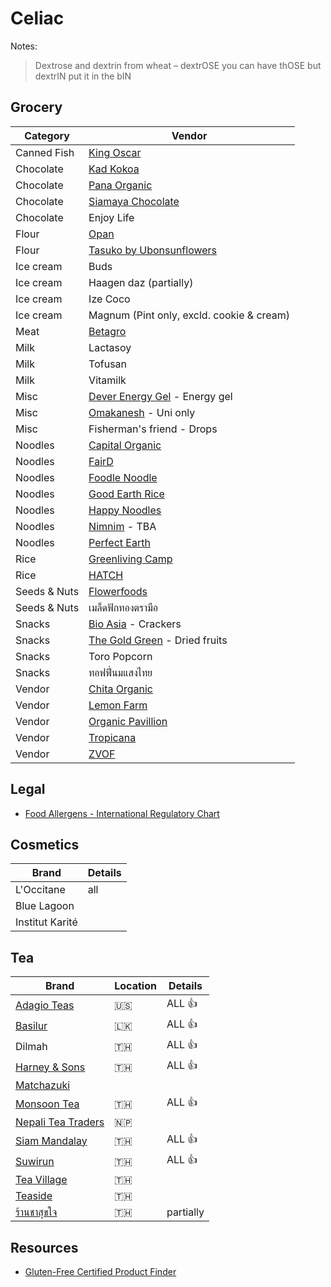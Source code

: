 # Celiac

Notes:

> Dextrose and dextrin from wheat – dextrOSE you can have thOSE but dextrIN put it in the bIN

## Grocery

| Category     | Vendor                                                                      |
| ------------ | --------------------------------------------------------------------------- |
| Canned Fish  | [King Oscar](https://www.kingoscar.com/faq/)                                |
| Chocolate    | [Kad Kokoa](https://kadkokoa.co/collections/all/inclusions-chocolate)       |
| Chocolate    | [Pana Organic](https://pana-organic.com)                                    |
| Chocolate    | [Siamaya Chocolate](https://siamayachocolate.com)                           |
| Chocolate    | Enjoy Life                                                                  |
| Flour        | [Opan](https://www.opanfood.com/product.html)                               |
| Flour        | [Tasuko by Ubonsunflowers](https://www.tasukobyubonsunflower.com/)          |
| Ice cream    | Buds                                                                        |
| Ice cream    | Haagen daz (partially)                                                      |
| Ice cream    | Ize Coco                                                                    |
| Ice cream    | Magnum (Pint only, excld. cookie & cream)                                   |
| Meat         | [Betagro](https://www.betagro-food.com/)                                    |
| Milk         | Lactasoy                                                                    |
| Milk         | Tofusan                                                                     |
| Milk         | Vitamilk                                                                    |
| Misc         | [Dever Energy Gel](https://deverenergygel.com/shop/) - Energy gel           |
| Misc         | [Omakanesh](https://www.facebook.com/omakanesh/) - Uni only                 |
| Misc         | Fisherman's friend - Drops                                                  |
| Noodles      | [Capital Organic](https://www.capital-organic.com/catalog.aspx)             |
| Noodles      | [FairD](https://www.facebook.com/FairD.OrganicFairtrade/)                   |
| Noodles      | [Foodle Noodle](https://www.foodle-noodle.com)                              |
| Noodles      | [Good Earth Rice](https://www.goodearthrice.com/)                           |
| Noodles      | [Happy Noodles](https://happynoodles.net/product-category/cup/)             |
| Noodles      | [Nimnim](https://www.nimnimnoodle.com) - TBA                                |
| Noodles      | [Perfect Earth](https://perfectearthfoods.in.th/)                           |
| Rice         | [Greenliving Camp](https://greenlivingcamp.com/shop/)                       |
| Rice         | [HATCH](https://www.facebook.com/hatchgoodies)                              |
| Seeds & Nuts | [Flowerfoods](https://www.flowerfoodth.com/category)                        |
| Seeds & Nuts | เมล็ดฟักทองตรามือ                                                           |
| Snacks       | [Bio Asia](https://www.bioasia.co.th/pdf) - Crackers                        |
| Snacks       | [The Gold Green](http://www.thegoldgreenthailand.com/#fruit) - Dried fruits |
| Snacks       | Toro Popcorn                                                                |
| Snacks       | ทอฟฟี่นมแสงไทย                                                              |
| Vendor       | [Chita Organic](https://www.chitaorganicfood.co.th/category)                |
| Vendor       | [Lemon Farm](https://www.lemonfarm.com/th/online-product.html)              |
| Vendor       | [Organic Pavillion](https://shopee.co.th/organicpavilion)                   |
| Vendor       | [Tropicana](https://tropicanaoil.com/en/product-category/grocery-product)   |
| Vendor       | [ZVOF](https://www.facebook.com/ZvofCereal/)                                |

## Legal

- [Food Allergens - International Regulatory Chart](https://farrp.unl.edu/IRChart)

## Cosmetics

| Brand           | Details |
| --------------- | ------- |
| L'Occitane      | all     |
| Blue Lagoon     |         |
| Institut Karité |         |

## Tea

| Brand                                                                        | Location | Details   |
| ---------------------------------------------------------------------------- | -------- | --------- |
| [Adagio Teas](https://www.adagio.com)                                        | 🇺🇸       | ALL 👍    |
| [Basilur](https://www.basilurtea.com/)                                       | 🇱🇰       | ALL 👍    |
| Dilmah                                                                       | 🇹🇭       | ALL 👍    |
| [Harney & Sons](https://harneyteasthailand.com)                              | 🇹🇭       | ALL 👍    |
| [Matchazuki](https://matchazuki.com)                                         |          |           |
| [Monsoon Tea](https://monsoontea.co.th)                                      | 🇹🇭       | ALL 👍    |
| [Nepali Tea Traders](https://www.nepaliteatraders.com/collections/black-tea) | 🇳🇵       |           |
| [Siam Mandalay](https://www.facebook.com/SiamMandalayHealthandWellness/)     | 🇹🇭       | ALL 👍    |
| [Suwirun](http://www.suwirunteashop.com/)                                    | 🇹🇭       | ALL 👍    |
| [Tea Village](https://tea-village.com)                                       | 🇹🇭       |           |
| [Teaside](https://tea-side.com/)                                             | 🇹🇭       |           |
| [ร้านชาสุขใจ](https://www.facebook.com/ChaSookJai)                           | 🇹🇭       | partially |

## Resources

- [Gluten-Free Certified Product Finder](https://gfco.org/product-directory/)
